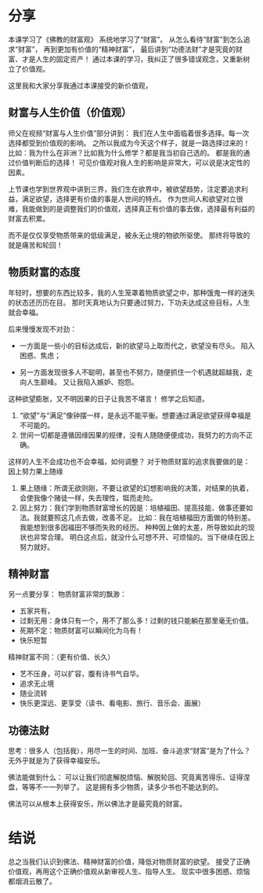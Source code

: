 # 分享

本课学习了《佛教的财富观》
系统地学习了“财富”。
从怎么看待“财富”到怎么追求“财富”，
再到更加有价值的“精神财富”，
最后讲到“功德法财”才是究竟的财富、才是人生的固定资产！
通过本课的学习，我纠正了很多错误观念，又重新树立了价值观。

这里我和大家分享我通过本课接受的新价值观，

## 财富与人生价值（价值观）

师父在视频“财富与人生价值”部分讲到：
我们在人生中面临着很多选择。每一次选择都受到价值观的影响。
之所以我成为今天这个样子，就是一路选择过来的！
比如：我为什么在非洲？比如我为什么修学？都是我当初自己选的。
都是我的通过价值判断后的选择！
可见价值观对我人生的影响是非常大，可以说是决定性的因素。

上节课也学到世界观中讲到三界，我们生在欲界中，被欲望趋势，注定要追求利益，满足欲望，选择更有价值的事是人世间的特点。
作为世间人和欲望对立很难，我能做到的是调整我们的价值观，选择真正有价值的事去做，选择最有利益的财富去积累。

而不是仅仅享受物质带来的低级满足，被永无止境的物欲所驱使。
那终将导致的就是痛苦和轮回！

## 物质财富的态度

年轻时，想要的东西比较多，我的人生笼罩着物质欲望之中，那种饿鬼一样的迷失的状态还历历在目。
那时天真地认为只要通过努力，下功夫达成这些目标，人生就会幸福。

后来慢慢发现不对劲：

- 一方面是一些小的目标达成后，新的欲望马上取而代之，欲望没有尽头。
  陷入困惑、焦虑；

- 另一方面发现很多人不聪明，甚至也不努力，随便抓住一个机遇就超越我，走向人生巅峰。
  又让我陷入嫉妒、抱怨。

这种欲望膨胀，又不明因果的日子让我苦不堪言！
修学之后知道。

1. “欲望”与“满足”像钟摆一样，是永远不能平衡。想要通过满足欲望获得幸福是不可能的。
2. 世间一切都是遵循因缘因果的规律，没有人随随便便成功，我努力的方向不正确。

这样的人生不会成功也不会幸福，如何调整？
对于物质财富的追求我要做的是：因上努力果上随缘

1. 果上随缘：所谓无欲则刚，不要让欲望的幻想影响我的决策，对结果的执着，会使我像个赌徒一样，失去理性，铤而走险。
2. 因上努力：我们学到物质财富增长的因是：培植福田、提高技能、做事还要如法。我就要照这几点去做，改善不足。
   比如：我在培植福田方面做的特别差。我能想到很多因福田不够而失败的经历。
   种种因上做的太差，所导致如此的现状也非常合理。
   明白这点后，就没什么可想不开、可烦恼的。当下继续在因上努力就好。

## 精神财富

另一点要分享：
物质财富非常的飘渺：

- 五家共有，
- 过剩无用：身体只有一个，用不了那么多！过剩的钱只能躺在那里毫无价值。
- 死期不定：物质财富可以瞬间化为乌有！
- 快乐短暂

精神财富不同：（更有价值、长久）

- 艺不压身，可以扩容，腹有诗书气自华。
- 追求无止境
- 随业流转
- 快乐更深远、更享受（读书、看电影、旅行、音乐会、画展）

## 功德法财

思考：很多人（包括我），用尽一生的时间、加班、奋斗追求“财富”是为了什么？
无外乎就是为了获得幸福安乐。

佛法能做到什么：
可以让我们彻底解脱烦恼、解脱轮回、究竟离苦得乐、证得涅盘，等等不一一列举了。
这是拥有多少物质，读多少书也不能达到的。

佛法可以从根本上获得安乐，所以佛法才是最究竟的财富。

# 结说

总之当我们认识到佛法、精神财富的价值，降低对物质财富的欲望。
接受了正确价值观，再用这个正确价值观从新审视人生、指导人生。
现实中很多困惑、烦恼都烟消云散了。
